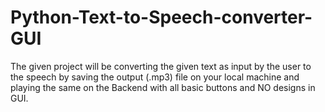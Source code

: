 # Python-Text-to-Speech-converter-GUI
The given project will be converting the given text as input by the user to the speech by saving the output (.mp3) file on your local machine and playing the same on the Backend with all basic buttons and NO designs in GUI.

<a href="//imgur.com/a/u5IijYc"></a></blockquote><script async src="//s.imgur.com/min/embed.js" charset="utf-8"></script>
